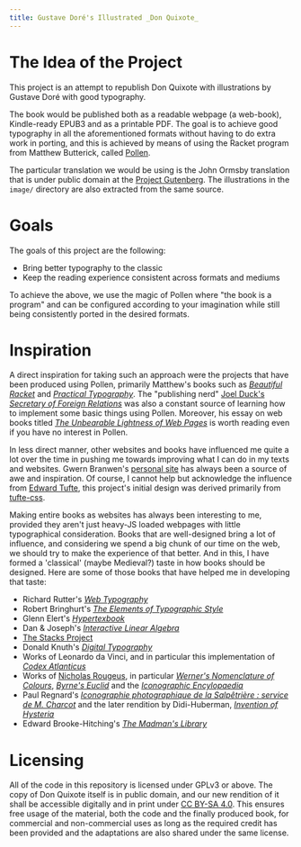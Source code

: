 ```yaml
---
title: Gustave Doré's Illustrated _Don Quixote_
---
```

# The Idea of the Project
This project is an attempt to republish Don Quixote with illustrations by Gustave Doré with good typography.

The book would be published both as a readable webpage (a web-book), Kindle-ready EPUB3 and as a printable PDF.  The goal is to achieve good typography in all the aforementioned formats without having to do extra work in porting, and this is achieved by means of using the Racket program from Matthew Butterick, called [Pollen](https://docs.racket-lang.org/pollen/).

The particular translation we would be using is the John Ormsby translation that is under public domain at the [Project Gutenberg](https://www.gutenberg.org/ebooks/996). The illustrations in the `image/` directory are also extracted from the same source.

# Goals
The goals of this project are the following:

- Bring better typography to the classic
- Keep the reading experience consistent across formats and mediums

To achieve the above, we use the magic of Pollen where "the book is a program" and can be configured according to your imagination while still being consistently ported in the desired formats.

# Inspiration

A direct inspiration for taking such an approach were the projects that have been produced using Pollen, primarily Matthew's books such as [_Beautiful Racket_](https://beautifulracket.com/) and [_Practical Typography_](https://practicaltypography.com/). The "publishing nerd" [Joel Duck's](https://joeldueck.com/) [_Secretary of Foreign Relations_](https://thelocalyarn.com/excursus/secretary/) was also a constant source of learning how to implement some basic things using Pollen. Moreover, his essay on web books titled [_The Unbearable Lightness of Web Pages_](https://thelocalyarn.com/excursus/secretary/posts/web-books.html) is worth reading even if you have no interest in Pollen.

In less direct manner, other websites and books have influenced me quite a lot over the time in pushing me towards improving what I can do in my texts and websites. Gwern Branwen's [personal site](https://gwern.net/) has always been a source of awe and inspiration. Of course, I cannot help but acknowledge the influence from [Edward Tufte](https://www.edwardtufte.com/), this project's initial design was derived primarily from [tufte-css](https://github.com/edwardtufte/tufte-css).

Making entire books as websites has always been interesting to me, provided they aren't just heavy-JS loaded webpages with little typographical consideration. Books that are well-designed bring a lot of influence, and considering we spend a big chunk of our time on the web, we should try to make the experience of that better. And in this, I have formed a 'classical' (maybe Medieval?) taste in how books should be designed. Here are some of those books that have helped me in developing that taste:

- Richard Rutter's [_Web Typography_](https://book.webtypography.net/)
- Robert Bringhurt's [_The Elements of Typographic Style_](https://typographica.org/typography-books/the-elements-of-typographic-style-4th-edition/)
- Glenn Elert's [_Hypertexbook_](https://hypertextbook.com/)
- Dan & Joseph's [_Interactive Linear Algebra_](https://textbooks.math.gatech.edu/ila/)
- [The Stacks Project](https://stacks.math.columbia.edu/)
- Donald Knuth's [_Digital Typography_](https://www-cs-faculty.stanford.edu/~knuth/dt.html)
- Works of Leonardo da Vinci, and in particular this implementation of [_Codex Atlanticus_](https://codex-atlanticus.ambrosiana.it/#/)
- Works of [Nicholas Rougeus](https://www.c82.net/), in particular [_Werner's Nomenclature of Colours_](https://www.c82.net/work?id=371), [_Byrne's Euclid_](https://www.c82.net/work?id=372) and the [_Iconographic Encylopaedia_](https://www.c82.net/work?id=388)
- Paul Regnard's [_Iconographie photographique de la Salpêtrière : service de M. Charcot_](https://archive.org/details/b21912865_0001/) and the later rendition by Didi-Huberman, [_Invention of Hysteria_](https://mitpress.mit.edu/9780262541800/invention-of-hysteria/)
- Edward Brooke-Hitching's [_The Madman's Library_](https://www.goodreads.com/book/show/55278284-the-madman-s-library)

# Licensing

All of the code in this repository is licensed under GPLv3 or above. The copy of Don Quixote itself is in public domain, and our new rendition of it shall be accessible digitally and in print under [CC BY-SA 4.0](https://creativecommons.org/licenses/by-sa/4.0/). This ensures free usage of the material, both the code and the finally produced book, for commercial and non-commercial uses as long as the required credit has been provided and the adaptations are also shared under the same license.
